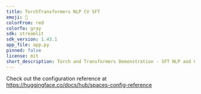 ```yaml
---
title: TorchTransformers NLP CV SFT
emoji: 🚀
colorFrom: red
colorTo: gray
sdk: streamlit
sdk_version: 1.43.1
app_file: app.py
pinned: false
license: mit
short_description: Torch and Transformers Demonstration - SFT NLP and CV ML
---
```


Check out the configuration reference at https://huggingface.co/docs/hub/spaces-config-reference
